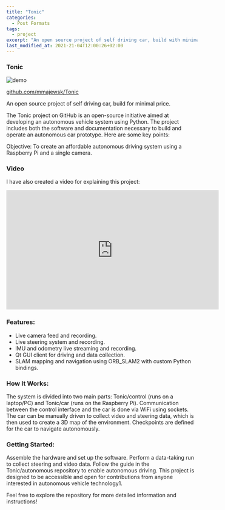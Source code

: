 ```yaml
---
title: "Tonic"
categories:
  - Post Formats
tags:
  - project
excerpt: "An open source project of self driving car, build with minimal hardware."
last_modified_at: 2021-21-04T12:00:26+02:00
---
```


### Tonic 

![demo](https://imgur.com/HAA9xJo.gif)
  
[github.com/mmajewsk/Tonic](https://github.com/mmajewsk/Tonic)

An open source project of self driving car, build for minimal price.

The Tonic project on GitHub is an open-source initiative aimed at developing an autonomous vehicle system using Python. The project includes both the software and documentation necessary to build and operate an autonomous car prototype. Here are some key points:

Objective: To create an affordable autonomous driving system using a Raspberry Pi and a single camera.
### Video

I have also created a video for explaining this project:

<iframe width="560" height="315" src="https://www.youtube.com/embed/u7oDqWJhXR0?si=BegA3prAUQ4mQzby" title="YouTube video player" frameborder="0" allow="accelerometer; autoplay; clipboard-write; encrypted-media; gyroscope; picture-in-picture; web-share" referrerpolicy="strict-origin-when-cross-origin" allowfullscreen></iframe>

### Features:
- Live camera feed and recording.
- Live steering system and recording.
- IMU and odometry live streaming and recording.
- Qt GUI client for driving and data collection.
- SLAM mapping and navigation using ORB_SLAM2 with custom Python bindings.

### How It Works:
The system is divided into two main parts: Tonic/control (runs on a laptop/PC) and Tonic/car (runs on the Raspberry Pi).
Communication between the control interface and the car is done via WiFi using sockets.
The car can be manually driven to collect video and steering data, which is then used to create a 3D map of the environment.
Checkpoints are defined for the car to navigate autonomously.

### Getting Started:
Assemble the hardware and set up the software.
Perform a data-taking run to collect steering and video data.
Follow the guide in the Tonic/autonomous repository to enable autonomous driving.
This project is designed to be accessible and open for contributions from anyone interested in autonomous vehicle technology1.

Feel free to explore the repository for more detailed information and instructions!